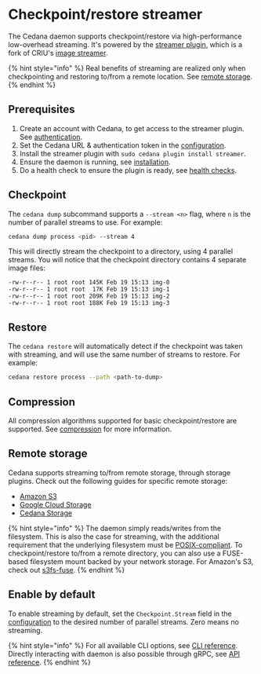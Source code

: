# Checkpoint/restore streamer

The Cedana daemon supports checkpoint/restore via high-performance low-overhead streaming. It's powered by the [streamer plugin](https://github.com/cedana/cedana-image-streamer), which is a fork of CRIU's [image streamer](https://github.com/checkpoint-restore/criu-image-streamer).&#x20;

{% hint style="info" %}
Real benefits of streaming are realized only when checkpointing and restoring to/from a remote location. See [remote storage](#remote-storage).
{% endhint %}

## Prerequisites

1. Create an account with Cedana, to get access to the streamer plugin. See [authentication](../../get-started/authentication.md).
2. Set the Cedana URL & authentication token in the [configuration](../../get-started/configuration.md).
3. Install the streamer plugin with `sudo cedana plugin install streamer`.
4. Ensure the daemon is running, see [installation](../../get-started/installation.md).
5. Do a health check to ensure the plugin is ready, see [health checks](../../get-started/health.md).

## Checkpoint

The `cedana dump` subcommand supports a `--stream <n>` flag, where `n` is the number of parallel streams to use. For example:

```sh
cedana dump process <pid> --stream 4
```

This will directly stream the checkpoint to a directory, using 4 parallel streams. You will notice that the checkpoint directory contains 4 separate image files:

```
-rw-r--r-- 1 root root 145K Feb 19 15:13 img-0
-rw-r--r-- 1 root root  17K Feb 19 15:13 img-1
-rw-r--r-- 1 root root 209K Feb 19 15:13 img-2
-rw-r--r-- 1 root root 188K Feb 19 15:13 img-3
```

## Restore

The `cedana restore` will automatically detect if the checkpoint was taken with streaming, and will use the same number of streams to restore. For example:

```sh
cedana restore process --path <path-to-dump>
```

## Compression

All compression algorithms supported for basic checkpoint/restore are supported. See [compression](../cr.md#compression) for more information.

## Remote storage

Cedana supports streaming to/from remote storage, through storage plugins. Check out the following guides for specific remote storage:

- [Amazon S3](../storage/s3.md)
- [Google Cloud Storage](../storage/gcs.md)
- [Cedana Storage](../storage/cedana.md)

{% hint style="info" %}
The daemon simply reads/writes from the filesystem. This is also the case for streaming, with the additional requirement that the underlying filesystem must be [POSIX-compliant](https://grimoire.carcano.ch/blog/posix-compliant-filesystems/). To checkpoint/restore to/from a remote directory, you can also use a FUSE-based filesystem mount backed by your network storage. For Amazon's S3, check out [s3fs-fuse](https://github.com/s3fs-fuse/s3fs-fuse).
{% endhint %}

## Enable by default

To enable streaming by default, set the `Checkpoint.Stream` field in the [configuration](../../get-started/configuration.md) to the desired number of parallel streams. Zero means no streaming.

{% hint style="info" %}
For all available CLI options, see [CLI reference](../../references/cli/cedana.md). Directly interacting with daemon is also possible through gRPC, see [API reference](../../references/api.md).
{% endhint %}
